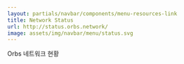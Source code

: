 ```yaml
---
layout: partials/navbar/components/menu-resources-link
title: Network Status
url: http://status.orbs.network/
image: assets/img/navbar/menu/status.svg
---
```


Orbs 네트워크 현황
